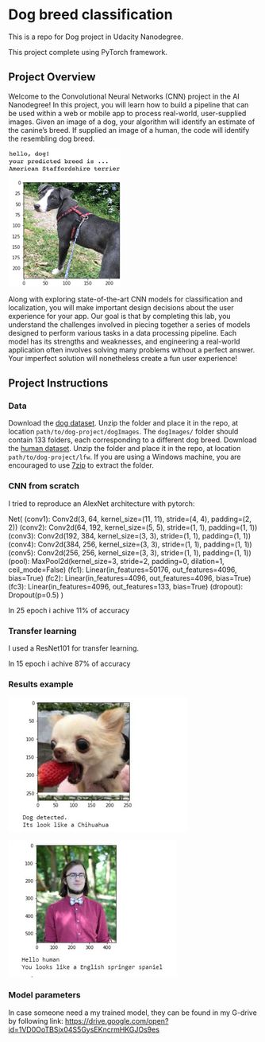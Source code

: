 [//]: # (Image References)

[image1]: ./images/sample_dog_output.png "Sample Output"
[image2]: ./images/result_dog.jpg "example of the dog result"
[image3]: ./images/result_human.jpg  "example of the human result"

# Dog breed classification 

This is a repo for Dog project in Udacity Nanodegree.

This project complete using PyTorch framework.

## Project Overview

Welcome to the Convolutional Neural Networks (CNN) project in the AI Nanodegree! In this project, you will learn how to build a pipeline that can be used within a web or mobile app to process real-world, user-supplied images.  Given an image of a dog, your algorithm will identify an estimate of the canine’s breed.  If supplied an image of a human, the code will identify the resembling dog breed.  

![Sample Output][image1]

Along with exploring state-of-the-art CNN models for classification and localization, you will make important design decisions about the user experience for your app.  Our goal is that by completing this lab, you understand the challenges involved in piecing together a series of models designed to perform various tasks in a data processing pipeline.  Each model has its strengths and weaknesses, and engineering a real-world application often involves solving many problems without a perfect answer.  Your imperfect solution will nonetheless create a fun user experience!


## Project Instructions

### Data
Download the [dog dataset](https://s3-us-west-1.amazonaws.com/udacity-aind/dog-project/dogImages.zip).  Unzip the folder and place it in the repo, at location `path/to/dog-project/dogImages`.  The `dogImages/` folder should contain 133 folders, each corresponding to a different dog breed.
Download the [human dataset](http://vis-www.cs.umass.edu/lfw/lfw.tgz).  Unzip the folder and place it in the repo, at location `path/to/dog-project/lfw`.  If you are using a Windows machine, you are encouraged to use [7zip](http://www.7-zip.org/) to extract the folder. 

### CNN from scratch

I tried to reproduce an AlexNet architecture with pytorch:

Net(
  (conv1): Conv2d(3, 64, kernel_size=(11, 11), stride=(4, 4), padding=(2, 2))
  (conv2): Conv2d(64, 192, kernel_size=(5, 5), stride=(1, 1), padding=(1, 1))
  (conv3): Conv2d(192, 384, kernel_size=(3, 3), stride=(1, 1), padding=(1, 1))
  (conv4): Conv2d(384, 256, kernel_size=(3, 3), stride=(1, 1), padding=(1, 1))
  (conv5): Conv2d(256, 256, kernel_size=(3, 3), stride=(1, 1), padding=(1, 1))
  (pool): MaxPool2d(kernel_size=3, stride=2, padding=0, dilation=1, ceil_mode=False)
  (fc1): Linear(in_features=50176, out_features=4096, bias=True)
  (fc2): Linear(in_features=4096, out_features=4096, bias=True)
  (fc3): Linear(in_features=4096, out_features=133, bias=True)
  (dropout): Dropout(p=0.5)
)

In 25 epoch i achive 11% of accuracy

### Transfer learning

I used a ResNet101 for transfer learning.

In 15 epoch i achive 87% of accuracy

### Results example

![Sample Output][image2]

![Sample Output][image3]

### Model parameters

In case someone need a my trained model, they can be found in my G-drive by following link:
https://drive.google.com/open?id=1VD0OoTBSjx04S5GysEKncrmHKGJOs9es

